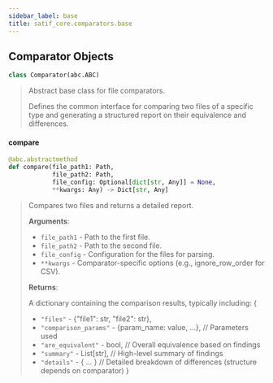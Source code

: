 ```yaml
---
sidebar_label: base
title: satif_core.comparators.base
---
```


## Comparator Objects

```python
class Comparator(abc.ABC)
```

> Abstract base class for file comparators.
>
> Defines the common interface for comparing two files of a specific type
> and generating a structured report on their equivalence and differences.

#### compare

```python
@abc.abstractmethod
def compare(file_path1: Path,
            file_path2: Path,
            file_config: Optional[dict[str, Any]] = None,
            **kwargs: Any) -> Dict[str, Any]
```

> Compares two files and returns a detailed report.
>
> **Arguments**:
>
> - `file_path1` - Path to the first file.
> - `file_path2` - Path to the second file.
> - `file_config` - Configuration for the files for parsing.
> - `**kwargs` - Comparator-specific options (e.g., ignore_row_order for CSV).
>
>
> **Returns**:
>
>   A dictionary containing the comparison results, typically including:
>   {
> - `"files"` - {&quot;file1&quot;: str, &quot;file2&quot;: str},
> - `"comparison_params"` - {param_name: value, ...}, // Parameters used
> - `"are_equivalent"` - bool, // Overall equivalence based on findings
> - `"summary"` - List[str], // High-level summary of findings
> - `"details"` - { ... } // Detailed breakdown of differences (structure depends on comparator)
>   }
